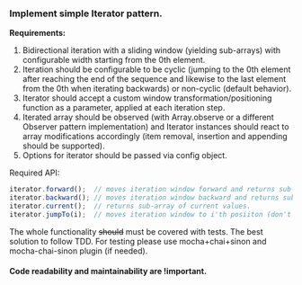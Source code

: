 ### Implement simple Iterator pattern.

**Requirements:**

1. Bidirectional iteration with a sliding window (yielding sub-arrays) with configurable width starting from the 0th element.
2. Iteration should be configurable to be cyclic (jumping to the 0th element after reaching the end of the sequence and likewise to the last element from the 0th when iterating backwards) or non-cyclic (default behavior).
3. Iterator should accept a custom window transformation/positioning function as a parameter, applied at each iteration step.
4. Iterated array should be observed (with Array.observe or a different Observer pattern implementation) and Iterator instances should react to array modifications accordingly (item removal, insertion and appending should be supported).
5. Options for iterator should be passed via config object.

Required API:
```javascript
iterator.forward();  // moves iteration window forward and returns sub-array of current values.
iterator.backward(); // moves iteration window backward and returns sub-array of current values.
iterator.current();  // returns sub-array of current values.
iterator.jumpTo(i);  // moves iteration window to i'th posiiton (don't return values).
```

The whole functionality ~~should~~ must be covered with tests. The best solution to follow TDD.
For testing please use mocha+chai+sinon and mocha-chai-sinon plugin (if needed).

#### Code readability and maintainability are !important.
